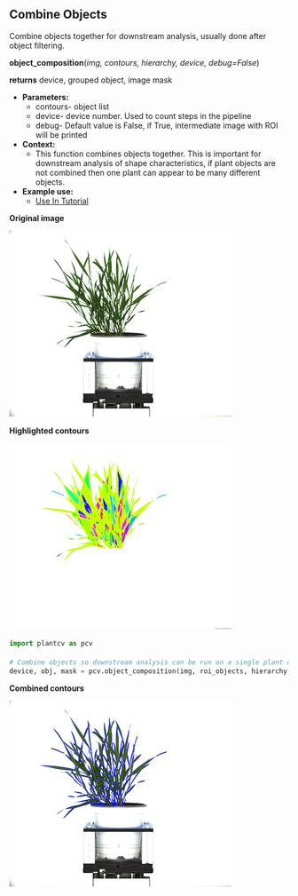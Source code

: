 ## Combine Objects

Combine objects together for downstream analysis, usually done after object filtering.

**object_composition**(*img, contours, hierarchy, device, debug=False*)

**returns** device, grouped object, image mask

- **Parameters:**
    - contours- object list
    - device- device number. Used to count steps in the pipeline
    - debug- Default value is False, if True, intermediate image with ROI will be printed 
- **Context:**
    - This function combines objects together. This is important for downstream analysis of shape characteristics, if plant objects are not combined then one plant can appear to be many different objects.
- **Example use:**
    - [Use In Tutorial](vis_tutorial.md)

**Original image**

![Screenshot](img/documentation_images/object_composition/original_image.jpg)

**Highlighted contours**

![Screenshot](img/documentation_images/object_composition/contours.jpg)

```python
import plantcv as pcv

# Combine objects so downstream analysis can be run on a single plant object
device, obj, mask = pcv.object_composition(img, roi_objects, hierarchy, device, debug=True)
```

**Combined contours**

![Screenshot](img/documentation_images/object_composition/combined.jpg)
